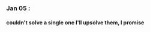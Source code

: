 <h3>Jan 05 : </h3> 
<div>
  <h4>couldn't solve a single one
  I'll upsolve them, I promise
  </h4>
</div>
